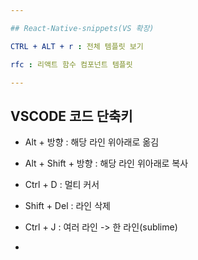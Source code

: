 ```yaml
---

## React-Native-snippets(VS 확장)

CTRL + ALT + r : 전체 템플릿 보기

rfc : 리액트 함수 컴포넌트 템플릿

---
```


## VSCODE 코드 단축키

- Alt + 방향 : 해당 라인 위아래로 옮김

- Alt + Shift + 방향 : 해당 라인 위아래로 복사

- Ctrl + D : 멀티 커서

- Shift + Del : 라인 삭제

- Ctrl + J : 여러 라인 -> 한 라인(sublime)

- 